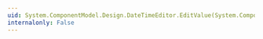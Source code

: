 ```yaml
---
uid: System.ComponentModel.Design.DateTimeEditor.EditValue(System.ComponentModel.ITypeDescriptorContext,System.IServiceProvider,System.Object)
internalonly: False
---
```

